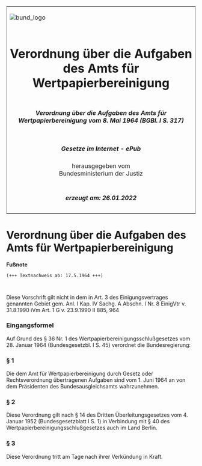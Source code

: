 <span id="DECKBLATT.html"></span>

<table border="0" frame="border" width="100%">

<tr valign="top">

<td align="left">

![bund\_logo](BfJ_2021_Web_de_de.gif)

</td>

<td align="right">

 

</td>

</tr>

<tr align="center" valign="middle">

<td colspan="2">

# Verordnung über die Aufgaben des Amts für Wertpapierbereinigung

</td>

</tr>

<tr align="center" valign="middle">

<td colspan="2">

##### Verordnung über die Aufgaben des Amts für Wertpapierbereinigung vom 8. Mai 1964 (BGBl. I S. 317)

</td>

</tr>

<tr align="center" valign="middle">

<td colspan="2">

  
  

##### Gesetze im Internet - ePub  
  
herausgegeben vom  
Bundesministerium der Justiz

</td>

</tr>

<tr align="center" valign="bottom">

<td colspan="2">

  
  

##### erzeugt am: 26.01.2022

</td>

</tr>

</table>

<span id="BJNR003170964.html"></span>

# Verordnung über die Aufgaben des Amts für Wertpapierbereinigung

<div>

  
**Fußnote**

<div class="jnhtml">

<div>

<div class="jurAbsatz">

  

``` 
(+++ Textnachweis ab: 17.5.1964 +++)

 
```

Diese Vorschrift gilt nicht in dem in Art. 3 des Einigungsvertrages
genannten Gebiet gem. Anl. I Kap. IV Sachg. A Abschn. I Nr. 8 EinigVtr
v. 31.8.1990 iVm Art. 1 G v. 23.9.1990 II 885, 964

</div>

</div>

</div>

</div>

<span id="BJNR003170964BJNE000100306.html"></span>

### Eingangsformel  

<div>

<div class="jnhtml">

<div>

<div class="jurAbsatz">

Auf Grund des § 36 Nr. 1 des Wertpapierbereinigungsschlußgesetzes vom
28. Januar 1964 (Bundesgesetzbl. I S. 45) verordnet die Bundesregierung:

</div>

</div>

</div>

</div>

<span id="BJNR003170964BJNE000200306.html"></span>

### § 1  

<div>

<div class="jnhtml">

<div>

<div class="jurAbsatz">

Die dem Amt für Wertpapierbereinigung durch Gesetz oder Rechtsverordnung
übertragenen Aufgaben sind vom 1. Juni 1964 an von dem Präsidenten des
Bundesausgleichsamts wahrzunehmen.

</div>

</div>

</div>

</div>

<span id="BJNR003170964BJNE000300306.html"></span>

### § 2  

<div>

<div class="jnhtml">

<div>

<div class="jurAbsatz">

Diese Verordnung gilt nach § 14 des Dritten Überleitungsgesetzes vom 4.
Januar 1952 (Bundesgesetzblatt I S. 1) in Verbindung mit § 40 des
Wertpapierbereinigungsschlußgesetzes auch im Land Berlin.

</div>

</div>

</div>

</div>

<span id="BJNR003170964BJNE000400306.html"></span>

### § 3  

<div>

<div class="jnhtml">

<div>

<div class="jurAbsatz">

Diese Verordnung tritt am Tage nach ihrer Verkündung in Kraft.

</div>

</div>

</div>

</div>
